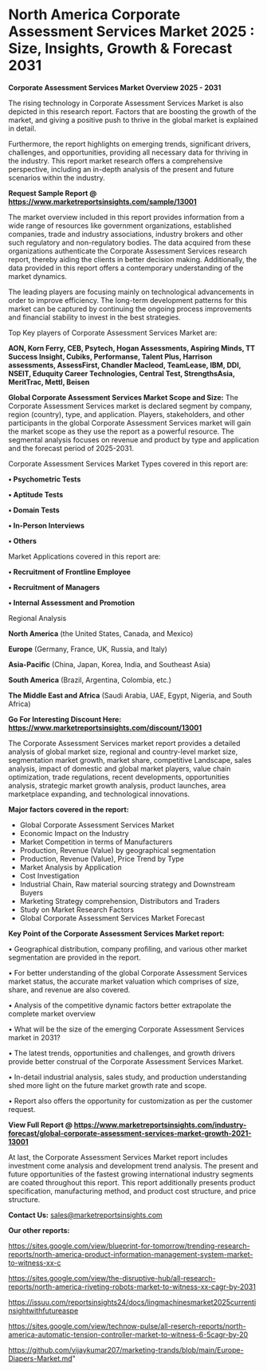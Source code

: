  # North America Corporate Assessment Services Market 2025 : Size, Insights, Growth & Forecast 2031

<Strong> Corporate Assessment Services Market Overview 2025 - 2031</strong>

The rising technology in Corporate Assessment Services Market is also depicted in this research report. Factors that are boosting the growth of the market, and giving a positive push to thrive in the global market is explained in detail.

Furthermore, the report highlights on emerging trends, significant drivers, challenges, and opportunities, providing all necessary data for thriving in the industry. This report market research offers a comprehensive perspective, including an in-depth analysis of the present and future scenarios within the industry.

<strong>Request Sample Report @ <a href=https://www.marketreportsinsights.com/sample/13001>https://www.marketreportsinsights.com/sample/13001</a></strong>

The market overview included in this report provides information from a wide range of resources like government organizations, established companies, trade and industry associations, industry brokers and other such regulatory and non-regulatory bodies. The data acquired from these organizations authenticate the Corporate Assessment Services research report, thereby aiding the clients in better decision making. Additionally, the data provided in this report offers a contemporary understanding of the market dynamics.

The leading players are focusing mainly on technological advancements in order to improve efficiency. The long-term development patterns for this market can be captured by continuing the ongoing process improvements and financial stability to invest in the best strategies.

Top Key players of Corporate Assessment Services Market are:

<strong>AON, Korn Ferry, CEB, Psytech, Hogan Assessments, Aspiring Minds, TT Success Insight, Cubiks, Performanse, Talent Plus, Harrison assessments, AssessFirst, Chandler Macleod, TeamLease, IBM, DDI, NSEIT, Eduquity Career Technologies, Central Test, StrengthsAsia, MeritTrac, Mettl, Beisen</strong>

<strong><b>Global Corporate Assessment Services Market Scope and Size:</b></strong>
The Corporate Assessment Services market is declared segment by company, region (country), type, and application. Players, stakeholders, and other participants in the global Corporate Assessment Services market will gain the market scope as they use the report as a powerful resource. The segmental analysis focuses on revenue and product by type and application and the forecast period of 2025-2031.

Corporate Assessment Services Market Types covered in this report are:

<strong>• Psychometric Tests

• Aptitude Tests

• Domain Tests

• In-Person Interviews

• Others</strong>

Market Applications covered in this report are:

<strong>• Recruitment of Frontline Employee

• Recruitment of Managers

• Internal Assessment and Promotion</strong> 

Regional Analysis

<strong>North America</strong> (the United States, Canada, and Mexico)

<strong>Europe</strong> (Germany, France, UK, Russia, and Italy)

<strong>Asia-Pacific</strong> (China, Japan, Korea, India, and Southeast Asia)

<strong>South America</strong> (Brazil, Argentina, Colombia, etc.)

<strong>The Middle East and Africa</strong> (Saudi Arabia, UAE, Egypt, Nigeria, and South Africa)

<strong>Go For Interesting Discount Here: <a href=https://www.marketreportsinsights.com/discount/13001>https://www.marketreportsinsights.com/discount/13001</a></strong>

The Corporate Assessment Services market report provides a detailed analysis of global market size, regional and country-level market size, segmentation market growth, market share, competitive Landscape, sales analysis, impact of domestic and global market players, value chain optimization, trade regulations, recent developments, opportunities analysis, strategic market growth analysis, product launches, area marketplace expanding, and technological innovations.

<strong><b>Major factors covered in the report:</b></strong>
<ul>
  <li>Global Corporate Assessment Services Market </li>
  <li>Economic Impact on the Industry</li>
  <li>Market Competition in terms of Manufacturers</li>
  <li>Production, Revenue (Value) by geographical segmentation</li>
  <li>Production, Revenue (Value), Price Trend by Type</li>
  <li>Market Analysis by Application</li>
  <li>Cost Investigation</li>
  <li>Industrial Chain, Raw material sourcing strategy and Downstream Buyers</li>
  <li>Marketing Strategy comprehension, Distributors and Traders</li>
  <li>Study on Market Research Factors</li>
  <li>Global Corporate Assessment Services Market Forecast</li>
</ul>

<strong><b>Key Point of the Corporate Assessment Services Market report:</b></strong>

• Geographical distribution, company profiling, and various other market segmentation are provided in the report.

• For better understanding of the global Corporate Assessment Services market status, the accurate market valuation which comprises of size, share, and revenue are also covered.

• Analysis of the competitive dynamic factors better extrapolate the complete market overview

• What will be the size of the emerging Corporate Assessment Services market in 2031?

• The latest trends, opportunities and challenges, and growth drivers provide better construal of the Corporate Assessment Services Market.

• In-detail industrial analysis, sales study, and production understanding shed more light on the future market growth rate and scope.

• Report also offers the opportunity for customization as per the customer request.

<strong><b>View Full Report @ <a href=https://www.marketreportsinsights.com/industry-forecast/global-corporate-assessment-services-market-growth-2021-13001>https://www.marketreportsinsights.com/industry-forecast/global-corporate-assessment-services-market-growth-2021-13001</a></b></strong>


At last, the Corporate Assessment Services Market report includes investment come analysis and development trend analysis. The present and future opportunities of the fastest growing international industry segments are coated throughout this report. This report additionally presents product specification, manufacturing method, and product cost structure, and price structure.

<strong>Contact Us:</strong>
sales@marketreportsinsights.com

<strong>Our other reports:</strong>

<a href=https://sites.google.com/view/blueprint-for-tomorrow/trending-research-reports/north-america-product-information-management-system-market-to-witness-xx-c>https://sites.google.com/view/blueprint-for-tomorrow/trending-research-reports/north-america-product-information-management-system-market-to-witness-xx-c</a>

<a href=https://sites.google.com/view/the-disruptive-hub/all-research-reports/north-america-riveting-robots-market-to-witness-xx-cagr-by-2031>https://sites.google.com/view/the-disruptive-hub/all-research-reports/north-america-riveting-robots-market-to-witness-xx-cagr-by-2031</a>

<a href=https://issuu.com/reportsinsights24/docs/lingmachinesmarket2025currentinsightwithfutureaspe>https://issuu.com/reportsinsights24/docs/lingmachinesmarket2025currentinsightwithfutureaspe</a>

<a href=https://sites.google.com/view/technow-pulse/all-reserch-reports/north-america-automatic-tension-controller-market-to-witness-6-5cagr-by-20>https://sites.google.com/view/technow-pulse/all-reserch-reports/north-america-automatic-tension-controller-market-to-witness-6-5cagr-by-20</a>

<a href=https://github.com/vijaykumar207/marketing-trands/blob/main/Europe-Diapers-Market.md>https://github.com/vijaykumar207/marketing-trands/blob/main/Europe-Diapers-Market.md</a>"
